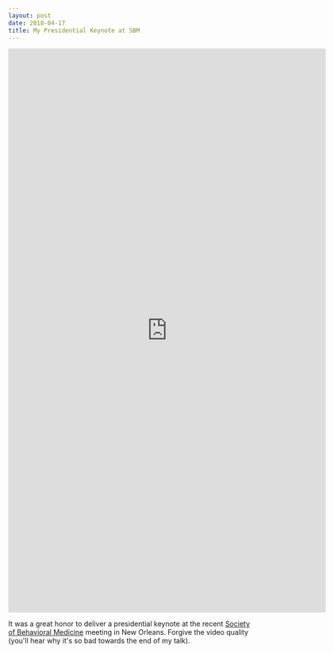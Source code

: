 ```yaml
---
layout: post
date: 2018-04-17
title: My Presidential Keynote at SBM 
---
```


<iframe src="https://player.vimeo.com/video/265180645" width="640" height="1136" frameborder="0" webkitallowfullscreen mozallowfullscreen allowfullscreen></iframe>

It was a great honor to deliver a presidential keynote at the recent [Society of Behavioral Medicine](http://www.sbm.org) meeting in New Orleans. Forgive the video quality (you'll hear why it's so bad towards the end of my talk). 
